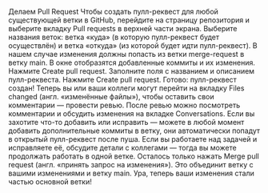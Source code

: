 Делаем Pull Request
Чтобы создать пулл-реквест для любой существующей ветки в GitHub, перейдите на страницу репозитория и выберите вкладку Pull requests в верхней части экрана.
Выберите названия веток:  ветка «куда» (в которую пулл-реквест будет осуществлён) и ветка «откуда» (из которой будет идти пулл-реквест). В нашем случае изменения должны попасть из ветки merge-request в ветку main.
В окне отобразятся добавленные коммиты и их изменения. Нажмите Create pull request.
Заполните поля с названием и описанием пулл-реквеста. Нажмите Create pull request.
Готово: пулл-реквест создан! Теперь вы или ваши коллеги могут перейти на вкладку Files changed (англ. «изменённые файлы»), чтобы оставить свои комментарии — провести ревью.
После ревью можно посмотреть комментарии и обсудить изменения на вкладке Conversations. Если вы захотите что-то добавить или исправить — можете в любой момент добавить дополнительные коммиты в ветку, они автоматически попадут в открытый пулл-реквест после пуша. Если вы работаете над задачей и исправляете её, обсудите детали с коллегами — тогда вы можете продолжать работать в одной ветке.
Осталось только нажать Merge pull request (англ. «принять запрос на изменения»). Это объединит ветку с вашими изменениями и ветку main.
Ура, теперь ваши изменения стали частью основной ветки!
